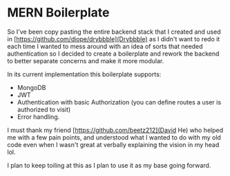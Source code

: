 # MERN Boilerplate

So I've been copy pasting the entire backend stack that I created and used in [https://github.com/diope/drybbble](Drybbble) as I didn't want to redo it each time I wanted to mess around with an idea of sorts that needed authentication so I decided to create a boilerplate and rework the backend to better separate concerns and make it more modular.

In its current implementation this boilerplate supports:
* MongoDB
* JWT
* Authentication with basic Authorization (you can define routes a user is authorized to visit)
* Error handling.

I must thank my friend [https://github.com/beetz212](David He) who helped me with a few pain points, and understood what I wanted to do with my old code even when I wasn't great at verbally explaining the vision in my head lol.

I plan to keep toiling at this as I plan to use it as my base going forward.
